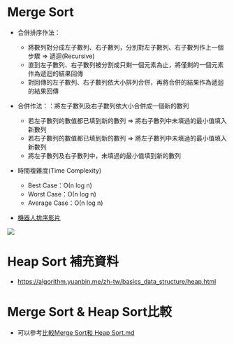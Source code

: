 # Merge Sort
  * 合併排序作法：
    * 將數列對分成左子數列、右子數列，分別對左子數列、右子數列作上一個步驟 ⇒ 遞迴(Recursive)
    * 直到左子數列、右子數列被分割成只剩一個元素為止，將僅剩的一個元素作為遞迴的結果回傳
    * 對回傳的左子數列、右子數列依大小排列合併，再將合併的結果作為遞迴的結果回傳
  
  * 合併作法：：將左子數列及右子數列依大小合併成一個新的數列
    * 若左子數列的數值都已填到新的數列 ⇒ 將右子數列中未填過的最小值填入新數列
    * 若右子數列的數值都已填到新的數列 ⇒ 將左子數列中未填過的最小值填入新數列
    * 將左子數列及右子數列中，未填過的最小值填到新的數列  
  
  * 時間複雜度(Time Complexity)
    * Best Case：Ο(n log n)
    * Worst Case：Ο(n log n)
    * Average Case：Ο(n log n)
    
  * [機器人排序影片](https://www.youtube.com/watch?v=es2T6KY45cA&feature=youtu.be)

  <img src="https://www.c-programming-simple-steps.com/images/xmerge-sort-visual.png.pagespeed.ic.SdExk04KbD.webp">
  
# Heap Sort 補充資料
  * https://algorithm.yuanbin.me/zh-tw/basics_data_structure/heap.html
  
# Merge Sort & Heap Sort比較
  * 可以參考[比較Merge Sort和 Heap Sort.md](https://github.com/eter0000/learningnotes/blob/master/HW2/Heap_sort%E8%88%87Merge_sort%E4%B9%8B%E6%AF%94%E8%BC%83.md)
